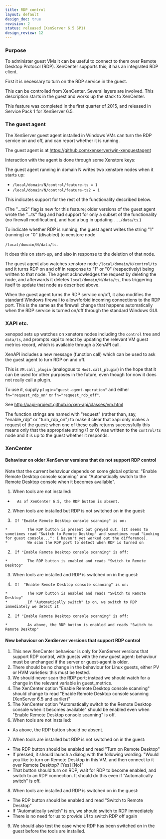 ```yaml
---
title: RDP control
layout: default
design_doc: true
revision: 2
status: released (XenServer 6.5 SP1)
design_review: 12
---
```

### Purpose

To administer guest VMs it can be useful to connect to them over Remote Desktop Protocol (RDP). XenCenter supports this; it has an integrated RDP client.

First it is necessary to turn on the RDP service in the guest.

This can be controlled from XenCenter. Several layers are involved. This description starts in the guest and works up the stack to XenCenter.

This feature was completed in the first quarter of 2015, and released in Service Pack 1 for XenServer 6.5.

### The guest agent

The XenServer guest agent installed in Windows VMs can turn the RDP service on and off, and can report whether it is running.

The guest agent is at https://github.com/xenserver/win-xenguestagent

Interaction with the agent is done through some Xenstore keys:

The guest agent running in domain N writes two xenstore nodes when it starts up:
* `/local/domain/N/control/feature-ts = 1`
* `/local/domain/N/control/feature-ts2 = 1`

This indicates support for the rest of the functionality described below.

(The "...ts2" flag is new for this feature; older versions of the guest agent wrote the "...ts" flag and had support for only a subset of the functionality (no firewall modification), and had a bug in updating `.../data/ts`.)

To indicate whether RDP is running, the guest agent writes the string "1" (running) or "0" (disabled) to xenstore node

`/local/domain/N/data/ts`.

It does this on start-up, and also in response to the deletion of that node.

The guest agent also watches xenstore node `/local/domain/N/control/ts` and it turns RDP on and off in response to "1" or "0" (respectively) being written to that node. The agent acknowledges the request by deleting the node, and afterwards it deletes `local/domain/N/data/ts`, thus triggering itself to update that node as described above.

When the guest agent turns the RDP service on/off, it also modifies the standard Windows firewall to allow/forbid incoming connections to the RDP port. This is the same as the firewall change that happens automatically when the RDP service is turned on/off through the standard Windows GUI.

### XAPI etc.

xenopsd sets up watches on xenstore nodes including the `control` tree and `data/ts`, and prompts xapi to react by updating the relevant VM guest metrics record, which is available through a XenAPI call.

XenAPI includes a new message (function call) which can be used to ask the guest agent to turn RDP on and off.

This is `VM.call_plugin` (analogous to `Host.call_plugin`) in the hope that it can be used for other purposes in the future, even though for now it does not really call a plugin.

To use it, supply `plugin="guest-agent-operation"` and either `fn="request_rdp_on"` or `fn="request_rdp_off"`.

See http://xapi-project.github.io/xen-api/classes/vm.html

The function strings are named with "request" (rather than, say, "enable_rdp" or "turn_rdp_on") to make it clear that xapi only makes a request of the guest: when one of these calls returns successfully this means only that the appropriate string (1 or 0) was written to the `control/ts` node and it is up to the guest whether it responds.

### XenCenter

#### Behaviour on older XenServer versions that do not support RDP control

Note that the current behaviour depends on some global options: "Enable Remote Desktop console scanning" and "Automatically switch to the Remote Desktop console when it becomes available".

1.    When tools are not installed:
  *       As of XenCenter 6.5, the RDP button is absent.
2.    When tools are installed but RDP is not switched on in the guest:
  1.      If "Enable Remote Desktop console scanning" is on:
    *         The RDP button is present but greyed out. (It seems to sometimes read "Switch to Remote Desktop" and sometimes read "Looking for guest console...": I haven't yet worked out the difference).
    *         We scan the RDP port to detect when RDP is turned on
  2.      If "Enable Remote Desktop console scanning" is off:
    *         The RDP button is enabled and reads "Switch to Remote Desktop"
3.    When tools are installed and RDP is switched on in the guest:
  1.      If  "Enable Remote Desktop console scanning" is on:
    *         The RDP button is enabled and reads "Switch to Remote Desktop"
    *         If "Automatically switch" is on, we switch to RDP immediately we detect it
  2.      If "Enable Remote Desktop console scanning" is off:
    *         As above, the RDP button is enabled and reads "Switch to Remote Desktop"

#### New behaviour on XenServer versions that support RDP control

1. This new XenCenter behaviour is only for XenServer versions that support RDP control, with guests with the new guest agent: behaviour must be unchanged if the server or guest-agent is older.
2. There should be no change in the behaviour for Linux guests, either PV or HVM varieties: this must be tested.
3. We should never scan the RDP port; instead we should watch for a change in the relevant variable in guest_metrics.
4. The XenCenter option "Enable Remote Desktop console scanning" should change to read "Enable Remote Desktop console scanning (XenServer 6.5 and earlier)"
5. The XenCenter option "Automatically switch to the Remote Desktop console when it becomes available" should be enabled even when "Enable Remote Desktop console scanning" is off.
6. When tools are not installed:
  * As above, the RDP button should be absent.
7. When tools are installed but RDP is not switched on in the guest:
  * The RDP button should be enabled and read "Turn on Remote Desktop"
  * If pressed, it should launch a dialog with the following wording: "Would you like to turn on Remote Desktop in this VM, and then connect to it over Remote Desktop?   [Yes] [No]"
  * That button should turn on RDP, wait for RDP to become enabled, and switch to an RDP connection. It should do this even if "Automatically switch" is off.
8. When tools are installed and RDP is switched on in the guest:
  * The RDP button should be enabled and read "Switch to Remote Desktop"
  * If "Automatically switch" is on, we should switch to RDP immediately
  * There is no need for us to provide UI to switch RDP off again
9. We should also test the case where RDP has been switched on in the guest before the tools are installed.

